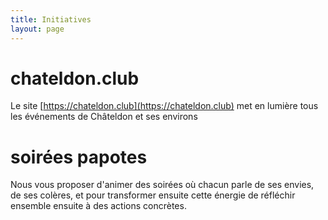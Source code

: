 ```yaml
---
title: Initiatives
layout: page
---
```

# chateldon.club

Le site [https://chateldon.club](https://chateldon.club) met en lumière tous les événements de Châteldon et ses environs

# soirées papotes

Nous vous proposer d'animer des soirées où chacun parle de ses envies, de ses colères, et pour transformer ensuite cette énergie de réfléchir ensemble ensuite à des actions concrètes.
